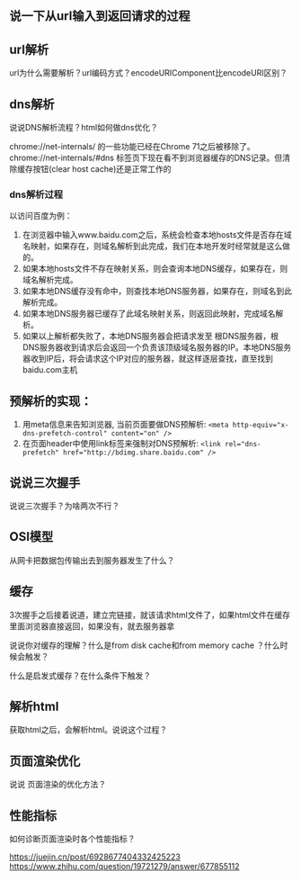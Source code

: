 ## 说一下从url输入到返回请求的过程

## url解析
url为什么需要解析？url编码方式？encodeURIComponent比encodeURI区别？

## dns解析
说说DNS解析流程？html如何做dns优化？


chrome://net-internals/ 的一些功能已经在Chrome 71之后被移除了。
chrome://net-internals/#dns 标签页下现在看不到浏览器缓存的DNS记录。但清除缓存按钮(clear host cache)还是正常工作的

### dns解析过程
以访问百度为例：
1. 在浏览器中输入www.baidu.com之后，系统会检查本地hosts文件是否存在域名映射，如果存在，则域名解析到此完成，我们在本地开发时经常就是这么做的。
2. 如果本地hosts文件不存在映射关系，则会查询本地DNS缓存，如果存在，则域名解析完成。
3. 如果本地DNS缓存没有命中，则查找本地DNS服务器，如果存在，则域名到此解析完成。
4. 如果本地DNS服务器已缓存了此域名映射关系，则返回此映射，完成域名解析。
5. 如果以上解析都失败了，本地DNS服务器会把请求发至 根DNS服务器，根DNS服务器收到请求后会返回一个负责该顶级域名服务器的IP。本地DNS服务器收到IP后，将会请求这个IP对应的服务器，就这样逐层查找，直至找到baidu.com主机

## 预解析的实现：
1. 用meta信息来告知浏览器, 当前页面要做DNS预解析:
```<meta http-equiv="x-dns-prefetch-control" content="on" />```
2. 在页面header中使用link标签来强制对DNS预解析: 
```<link rel="dns-prefetch" href="http://bdimg.share.baidu.com" />```


## 说说三次握手
说说三次握手？为啥两次不行？


## OSI模型
从网卡把数据包传输出去到服务器发生了什么？


## 缓存
3次握手之后接着说道，建立完链接，就该请求html文件了，如果html文件在缓存里面浏览器直接返回，如果没有，就去服务器拿

说说你对缓存的理解？什么是from disk cache和from memory cache ？什么时候会触发？

什么是启发式缓存？在什么条件下触发？


## 解析html
获取html之后，会解析html。说说这个过程？


## 页面渲染优化
说说 页面渲染的优化方法？

## 性能指标
如何诊断页面渲染时各个性能指标？


https://juejin.cn/post/6928677404332425223
https://www.zhihu.com/question/19721279/answer/677855112
